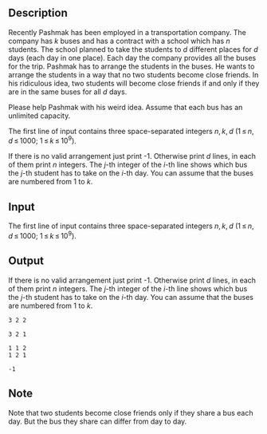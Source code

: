 ## Description

<div><p>Recently Pashmak has been employed in a transportation company. The company has <span class="tex-span"><i>k</i></span> buses and has a contract with a school which has <span class="tex-span"><i>n</i></span> students. The school planned to take the students to <span class="tex-span"><i>d</i></span> different places for <span class="tex-span"><i>d</i></span> days (each day in one place). Each day the company provides all the buses for the trip. Pashmak has to arrange the students in the buses. He wants to arrange the students in a way that no two students become close friends. In his ridiculous idea, two students will become close friends if and only if they are in the same buses for all <span class="tex-span"><i>d</i></span> days.</p><p>Please help Pashmak with his weird idea. Assume that each bus has an unlimited capacity.</p></div><div class="input-specification"><p>The first line of input contains three space-separated integers <span class="tex-span"><i>n</i>, <i>k</i>, <i>d</i></span> <span class="tex-span">(1 ≤ <i>n</i>, <i>d</i> ≤ 1000;&nbsp;1 ≤ <i>k</i> ≤ 10<sup class="upper-index">9</sup>)</span>.</p></div><div class="output-specification"><p>If there is no valid arrangement just print <span class="tex-font-style-tt">-1</span>. Otherwise print <span class="tex-span"><i>d</i></span> lines, in each of them print <span class="tex-span"><i>n</i></span> integers. The <span class="tex-span"><i>j</i></span>-th integer of the <span class="tex-span"><i>i</i></span>-th line shows which bus the <span class="tex-span"><i>j</i></span>-th student has to take on the <span class="tex-span"><i>i</i></span>-th day. You can assume that the buses are numbered from <span class="tex-span">1</span> to <span class="tex-span"><i>k</i></span>.</p></div>

## Input

<p>The first line of input contains three space-separated integers <span class="tex-span"><i>n</i>, <i>k</i>, <i>d</i></span> <span class="tex-span">(1 ≤ <i>n</i>, <i>d</i> ≤ 1000;&nbsp;1 ≤ <i>k</i> ≤ 10<sup class="upper-index">9</sup>)</span>.</p>

## Output

<p>If there is no valid arrangement just print <span class="tex-font-style-tt">-1</span>. Otherwise print <span class="tex-span"><i>d</i></span> lines, in each of them print <span class="tex-span"><i>n</i></span> integers. The <span class="tex-span"><i>j</i></span>-th integer of the <span class="tex-span"><i>i</i></span>-th line shows which bus the <span class="tex-span"><i>j</i></span>-th student has to take on the <span class="tex-span"><i>i</i></span>-th day. You can assume that the buses are numbered from <span class="tex-span">1</span> to <span class="tex-span"><i>k</i></span>.</p>





```input1
3 2 2

```




```input2
3 2 1

```




```output1
1 1 2 
1 2 1 

```




```output2
-1

```



## Note

<p>Note that two students become close friends only if they share a bus each day. But the bus they share can differ from day to day.</p>
